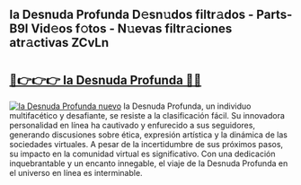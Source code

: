 ## Ia Desnuda Profunda D𝚎sn𝚞dos filtr𝚊dos - Parts-B9I Vid𝚎os f𝚘tos - N𝚞evas filtr𝚊ciones atr𝚊ctivas ZCvLn

# <h2><a href="http://mb4i3xl.tromn.icu/?c=Ia+Desnuda+Profunda">🔗👉👉👉 Ia Desnuda Profunda 🔗🔗</a></h2>

[![Ia Desnuda Profunda nuevo](https://i.imgur.com/pEAQMta.gif)](http://mb4i3xl.tromn.icu/?c=Ia+Desnuda+Profunda)
Ia Desnuda Profunda, un individuo multifacético y desafiante, se resiste a la clasificación fácil. Su innovadora personalidad en línea ha cautivado y enfurecido a sus seguidores, generando discusiones sobre ética, expresión artística y la dinámica de las sociedades virtuales. A pesar de la incertidumbre de sus próximos pasos, su impacto en la comunidad virtual es significativo. Con una dedicación inquebrantable y un encanto innegable, el viaje de Ia Desnuda Profunda en el universo en línea es interminable.
